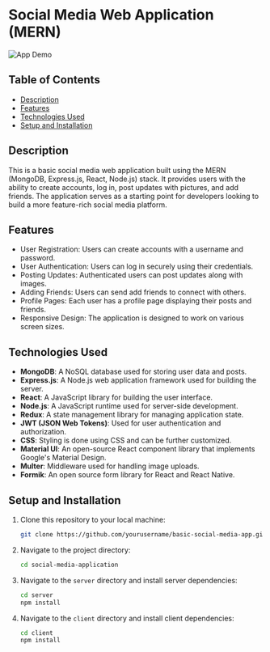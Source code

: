 # Social Media Web Application (MERN)

![App Demo](demo.gif) <!-- Add a GIF or screenshot of your app here -->

## Table of Contents

- [Description](#description)
- [Features](#features)
- [Technologies Used](#technologies-used)
- [Setup and Installation](#setup-and-installation)

## Description

This is a basic social media web application built using the MERN (MongoDB, Express.js, React, Node.js) stack. It provides users with the ability to create accounts, log in, post updates with pictures, and add friends. The application serves as a starting point for developers looking to build a more feature-rich social media platform.

## Features

- User Registration: Users can create accounts with a username and password.
- User Authentication: Users can log in securely using their credentials.
- Posting Updates: Authenticated users can post updates along with images.
- Adding Friends: Users can send add friends to connect with others.
- Profile Pages: Each user has a profile page displaying their posts and friends.
- Responsive Design: The application is designed to work on various screen sizes.

## Technologies Used

- **MongoDB**: A NoSQL database used for storing user data and posts.
- **Express.js**: A Node.js web application framework used for building the server.
- **React**: A JavaScript library for building the user interface.
- **Node.js**: A JavaScript runtime used for server-side development.
- **Redux**: A state management library for managing application state.
- **JWT (JSON Web Tokens)**: Used for user authentication and authorization.
- **CSS**: Styling is done using CSS and can be further customized.
- **Material UI**: An open-source React component library that implements Google's Material Design.
- **Multer**: Middleware used for handling image uploads.
- **Formik**: An open source form library for React and React Native.

## Setup and Installation

1. Clone this repository to your local machine:

   ```bash
   git clone https://github.com/yourusername/basic-social-media-app.git

2. Navigate to the project directory:

   ```bash
   cd social-media-application

3. Navigate to the `server` directory and install server dependencies:

   ```bash
   cd server
   npm install

4. Navigate to the `client` directory and install client dependencies:

   ```bash
   cd client
   npm install

